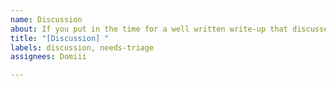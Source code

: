 ```yaml
---
name: Discussion
about: If you put in the time for a well written write-up that discusses anything related to this project, then this is your category. This category can also be used to keep a log of important things that were discussed in the community.
title: "[Discussion] "
labels: discussion, needs-triage
assignees: Domiii

---
```


<!-- The team loves to read high quality thoughts, arguments, ideas or other discussion items. -->

